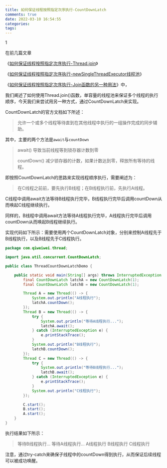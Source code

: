```yaml
---
title: 如何保证线程按照指定次序执行-CountDownLatch
comments: true
date: 2022-03-10 16:54:55
categories:
tags:
---
```


1

在前几篇文章

《[如何保证线程按照指定次序执行-Thread.join](https://bbs.huaweicloud.com/blogs/336215)》

《[如何保证线程按照指定次序执行-newSingleThreadExecutor线程池](https://bbs.huaweicloud.com/blogs/336498)》

《[如何保证线程按照指定次序执行-Join函数的另一种用法](https://bbs.huaweicloud.com/blogs/336551)》中，

我们阐述了如何使用Thread.join()函数，单容量的线程池来保证多个线程的执行顺序，今天我们来尝试用另一种方式，通过CountDownLatch来实现。

CountDownLatch的官方文档如下所述：

> 允许一个或多个线程等待直到在其他线程中执行的一组操作完成的同步辅助。

其中，主要的两个方法是`await`与`countDown`

> 
> await()
> 导致当前线程等到锁存器计数到零
> 
> countDown()
> 减少锁存器的计数，如果计数达到零，释放所有等待的线程。

即按照CountDownLatch的思路来实现线程顺序执行，需要阐述为：

> 在C线程之前前，要先执行B线程；在B线程执行前，先执行A线程。

C线程中调用await方法等待B线程执行完毕，B线程执行完毕后调用countDown从而唤起C线程继续执行。

同样的，B线程中调用await方法等待A线程执行完毕，A线程执行完毕后调用countDown从而唤起B线程继续执行。

实现代码如下所示：需要使用两个CountDownLatch对象，分别来控制A线程先于B线程执行，以及B线程先于C线程执行。

```java
package com.qiweiwei.thread;

import java.util.concurrent.CountDownLatch;

public class ThreadCountDownLatchDemo {

    public static void main(String[] args) throws InterruptedException {
        final CountDownLatch latchA = new CountDownLatch(1);
        final CountDownLatch latchB = new CountDownLatch(1);

        Thread A = new Thread(() -> {
            System.out.println("A线程执行");
            latchA.countDown();
        });
        Thread B = new Thread(() -> {
            try {
                System.out.println("等待A线程执行...");
                latchA.await();
            } catch (InterruptedException e) {
                e.printStackTrace();
            }
            System.out.println("B线程执行");
            latchB.countDown();
        });
        Thread C = new Thread(() -> {
            try {
                System.out.println("等待B线程执行...");
                latchB.await();
            } catch (InterruptedException e) {
                e.printStackTrace();
            }
            System.out.println("C线程执行");
        });

        C.start();
        B.start();
        A.start();
    }
}

```

执行结果如下所示：

> 等待B线程执行...
> 等待A线程执行...
> A线程执行
> B线程执行
> C线程执行

注意，通过try-catch来确保子线程中的countDown得到执行，从而保证后续线程可以被成功唤醒。